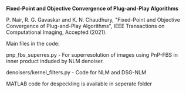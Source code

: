 **Fixed-Point and Objective Convergence of Plug-and-Play Algorithms**

P. Nair, R. G. Gavaskar and K. N. Chaudhury, "Fixed-Point and Objective Convergence of Plug-and-Play Algorithms", IEEE Transactions on Computational Imaging, Accepted (2021).

Main files in the code:

pnp_fbs_superres.py - For superresolution of images using PnP-FBS in inner product induded by NLM denoiser.

denoisers/kernel_filters.py - Code for NLM and DSG-NLM

MATLAB code for despeckling is available in seperate folder
